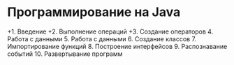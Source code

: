 # Программирование на Java 

+1. Введение 
+2. Выполнение операций
+3. Создание операторов 
4. Работа с данными 
5. Работа с данными 
6. Создание классов 
7. Импортирование функций 
8. Построение интерфейсов 
9. Распознавание событий 
10. Развертывание программ 